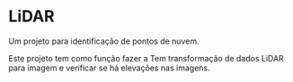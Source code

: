 # LiDAR
Um projeto para identificação de pontos de nuvem.

Este projeto tem como função fazer a Tem transformação de dados LiDAR para imagem e verificar se há elevações nas imagens.
